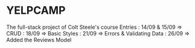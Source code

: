 # YELPCAMP
The full-stack project of Colt Steele's course
Entries : 14/09 & 15/09 => CRUD
        : 18/09 => Basic Styles
        : 21/09 => Errors & Validating Data
        : 26/09 => Added the Reviews Model

